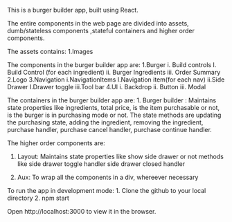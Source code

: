 This is a burger builder app, built using React.

The entire components in the web page are divided into assets, dumb/stateless components ,stateful containers and higher order components.

The assets contains: 
    1.Images

The components in the burger builder app are:
    1.Burger
          i. Build controls
              I. Build Control (for each ingredient)
          ii. Burger Ingredients
          iii. Order Summary
    2.Logo
    3.Navigation
          i.NavigationItems
              I.Navigation item(for each nav)
          ii.Side Drawer
              I.Drawer toggle
          iii.Tool bar
    4.UI
          i. Backdrop
          ii. Button
          iii. Modal

The containers in the burger builder app are:
    1. Burger builder : Maintains state properties like 
            ingredients, 
            total price, 
            is the item purchasable or not, 
            is the burger is in purchasing mode or not. 
      The state methods are 
            updating the purchasing state, 
            adding the ingredient, 
            removing the ingredient, 
            purchase handler, 
            purchase cancel handler, 
            purchase continue handler.

The higher order components are:
  1. Layout: Maintains state properties like
                show side drawer or not
            methods like
                side drawer toggle handler
                side drawer closed handler

  2. Aux: To wrap all the components in a div, whereever necessary

To run the app in development mode:
    1. Clone the github to your local directory
    2. npm start

Open http://localhost:3000 to view it in the browser.
